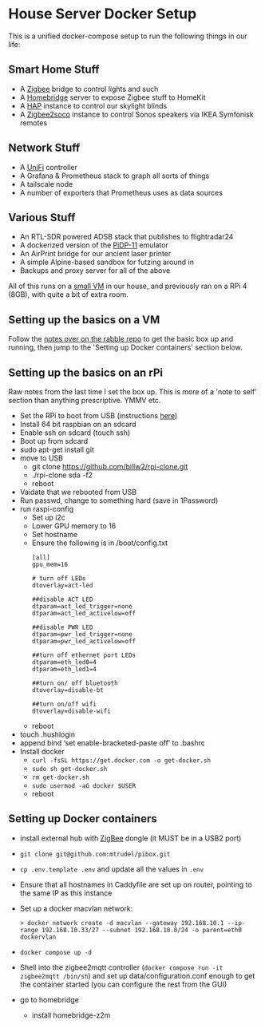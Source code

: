 # House Server Docker Setup

This is a unified docker-compose setup to run the following things in our life:

## Smart Home Stuff
* A [Zigbee](https://www.zigbee2mqtt.io) bridge to control lights and such
* A [Homebridge](https://homebridge.io) server to expose Zigbee stuff to HomeKit
* A [HAP](https://github.com/mtrudel/hap) instance to control our skylight blinds
* A [Zigbee2soco](https://github.com/kristianwiklund/zigbee2soco) instance to control Sonos speakers via IKEA Symfonisk remotes

## Network Stuff
* A [UniFi](https://ui.com) controller
* A Grafana & Prometheus stack to graph all sorts of things
* A tailscale node
* A number of exporters that Prometheus uses as data sources

## Various Stuff
* An RTL-SDR powered ADSB stack that publishes to flightradar24
* A dockerized version of the [PiDP-11](https://obsolescence.wixsite.com/obsolescence/pidp-11) emulator
* An AirPrint bridge for our ancient laser printer
* A simple Alpine-based sandbox for futzing around in
* Backups and proxy server for all of the above

All of this runs on a [small VM](https://github.com/mtrudel/rabble) in our house, and previously
ran on a RPi 4 (8GB), with quite a bit of extra room.

## Setting up the basics on a VM

Follow the [notes over on the rabble
repo](https://github.com/mtrudel/rabble?tab=readme-ov-file#linux-guest-install)
to get the basic box up and running, then jump to the 'Setting up Docker
containers' section below.

## Setting up the basics on an rPi

Raw notes from the last time I set the box up. This is more of a 'note to self'
section than anything prescriptive. YMMV etc.

* Set the RPi to boot from USB (instructions [here](https://www.tomshardware.com/how-to/boot-raspberry-pi-4-usb))
* Install 64 bit raspbian on an sdcard
* Enable ssh on sdcard (touch ssh)
* Boot up from sdcard
* sudo apt-get install git
* move to USB
  * git clone https://github.com/billw2/rpi-clone.git
  * ./rpi-clone sda -f2
  * reboot
* Vaidate that we rebooted from USB
* Run passwd, change to something hard (save in 1Password)
* run raspi-config
  * Set up i2c
  * Lower GPU memory to 16
  * Set hostname
  * Ensure the following is in /boot/config.txt
      ```
      [all]
      gpu_mem=16

      # turn off LEDs
      dtoverlay=act-led

      ##disable ACT LED
      dtparam=act_led_trigger=none
      dtparam=act_led_activelow=off

      ##disable PWR LED
      dtparam=pwr_led_trigger=none
      dtparam=pwr_led_activelow=off

      ##turn off ethernet port LEDs
      dtparam=eth_led0=4
      dtparam=eth_led1=4

      ##turn on/ off bluetooth
      dtoverlay=disable-bt

      ##turn on/off wifi
      dtoverlay=disable-wifi
      ```
  * reboot
* touch .hushlogin
* append bind ‘set enable-bracketed-paste off’ to .bashrc
* Install docker
  * `curl -fsSL https://get.docker.com -o get-docker.sh`
  * `sudo sh get-docker.sh`
  * `rm get-docker.sh`
  * `sudo usermod -aG docker $USER`
  * reboot

## Setting up Docker containers

* install external hub with [ZigBee](https://sonoff.tech/product/gateway-and-sensors/sonoff-zigbee-3-0-usb-dongle-plus-p/) dongle (it MUST be in a USB2 port)

* `git clone git@github.com:mtrudel/pibox.git`
* `cp .env.template .env` and update all the values in `.env`
* Ensure that all hostnames in Caddyfile are set up on router, pointing to the same IP as this instance
* Set up a docker macvlan network:
    ```
    > docker network create -d macvlan --gateway 192.168.10.1 --ip-range 192.168.10.33/27 --subnet 192.168.10.0/24 -o parent=eth0 dockervlan
    ```
* `docker compose up -d`
* Shell into the zigbee2mqtt controller (`docker compose run -it zigbee2mqtt
/bin/sh`) and set up data/configuration.conf enough to get the container started (you can configure the rest from the GUI)
* go to homebridge
  * install homebridge-z2m

